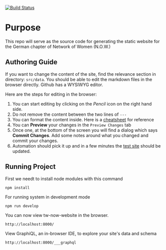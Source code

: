 [![Build Status](https://travis-ci.org/ThoughtWorksInc/now.svg?branch=master)](https://travis-ci.org/ThoughtWorksInc/now)

# Purpose

This repo will serve as the source code for generating the static website for the German chapter of Network of Women (N.O.W.)

## Authoring Guide

If you want to change the content of the site, find the relevance section in directory: `src/data`. You should be able to edit the markdown files in the browser directly. Github has a WYSIWYG editor.

Here are the steps for editing in the browser:

1. You can start editing by clicking on the _Pencil_ icon on the right hand side.
2. Do not remove the content between the two lines of `---`
3. You can format the content inside. Here is a [cheatsheet](https://github.com/adam-p/markdown-here/wiki/Markdown-Cheatsheet) for reference
4. You can **Preview** your changes in the `Preview Changes` tab
5. Once one, at the bottom of the screen you will find a dialog which says **Commit Changes**. Add some notes around what you changed and commit your changes.
6. Automation should pick it up and in a few minutes the [test site](https://test-now-de.herokuapp.com/) should be updated.

## Running Project

First we needt to install node modules with this command

```
npm install
```

For running system in development mode

```
npm run develop
```

You can now view tw-now-website in the browser.

```
http://localhost:8000/
```

View GraphiQL, an in-browser IDE, to explore your site's data and schema

```
http://localhost:8000/___graphql
```
